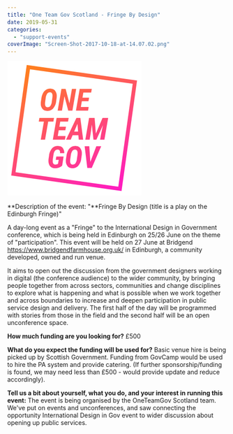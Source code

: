 ```yaml
---
title: "One Team Gov Scotland - Fringe By Design"
date: 2019-05-31
categories: 
  - "support-events"
coverImage: "Screen-Shot-2017-10-18-at-14.07.02.png"
---
```


[![OneTeamGov logo](images/Screen-Shot-2017-10-18-at-14.07.02.png)](https://www.ukgovcamp.com/wp-content/uploads/2017/10/Screen-Shot-2017-10-18-at-14.07.02.png)

**Description of the event: "**Fringe By Design (title is a play on the Edinburgh Fringe)"

A day-long event as a "Fringe" to the International Design in Government conference, which is being held in Edinburgh on 25/26 June on the theme of "participation". This event will be held on 27 June at Bridgend https://www.bridgendfarmhouse.org.uk/ in Edinburgh, a community developed, owned and run venue.

It aims to open out the discussion from the government designers working in digital (the conference audience) to the wider community, by bringing people together from across sectors, communities and change disciplines to explore what is happening and what is possible when we work together and across boundaries to increase and deepen participation in public service design and delivery. The first half of the day will be programmed with stories from those in the field and the second half will be an open unconference space.

**How much funding are you looking for?** £500

**What do you expect the funding will be used for?** Basic venue hire is being picked up by Scottish Government. Funding from GovCamp would be used to hire the PA system and provide catering. (If further sponsorship/funding is found, we may need less than £500 - would provide update and reduce accordingly).

**Tell us a bit about yourself, what you do, and your interest in running this event:** The event is being organised by the OneTeamGov Scotland team. We've put on events and unconferences, and saw connecting the opportunity International Design in Gov event to wider discussion about opening up public services.
